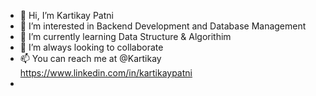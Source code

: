 - 👋 Hi, I’m Kartikay Patni
- 👀 I’m interested in Backend Development and Database Management
- 🌱 I’m currently learning Data Structure & Algorithim
- 💞️ I’m always looking to collaborate 
- 📫 You can reach me at @Kartikay https://www.linkedin.com/in/kartikaypatni
-

<!---
KArtik-35/KArtik-35 is a ✨ special ✨ repository because its `README.md` (this file) appears on your GitHub profile.
You can click the Preview link to take a look at your changes.
--->
